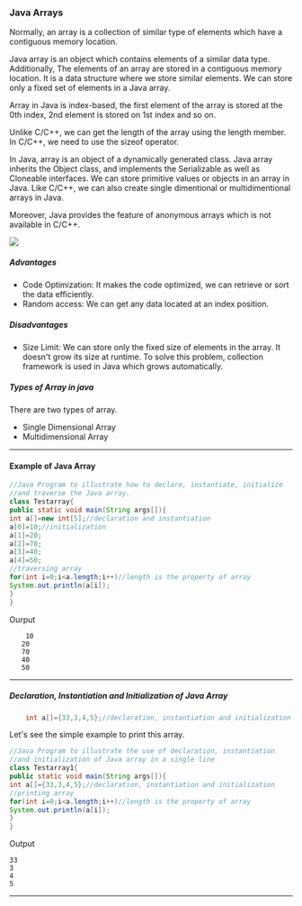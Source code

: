 ### Java Arrays

Normally, an array is a collection of similar type of elements which have a contiguous memory location.

Java array is an object which contains elements of a similar data type. Additionally, The elements of an array are stored in a contiguous memory location. It is a data structure where we store similar elements. We can store only a fixed set of elements in a Java array.

Array in Java is index-based, the first element of the array is stored at the 0th index, 2nd element is stored on 1st index and so on.

Unlike C/C++, we can get the length of the array using the length member. In C/C++, we need to use the sizeof operator.

In Java, array is an object of a dynamically generated class. Java array inherits the Object class, and implements the Serializable as well as Cloneable interfaces. We can store primitive values or objects in an array in Java. Like C/C++, we can also create single dimentional or multidimentional arrays in Java.

Moreover, Java provides the feature of anonymous arrays which is not available in C/C++.

![](https://www.javatpoint.com/images/core/array.gif)

##### Advantages

   - Code Optimization: It makes the code optimized, we can retrieve or sort the data efficiently.
   - Random access: We can get any data located at an index position.

##### Disadvantages

   - Size Limit: We can store only the fixed size of elements in the array. It doesn't grow its size at runtime. To solve this problem, collection framework is used in Java which grows automatically.


##### Types of Array in java

There are two types of array.

   - Single Dimensional Array
   - Multidimensional Array
   
-------

#### Example of Java Array

```java
//Java Program to illustrate how to declare, instantiate, initialize  
//and traverse the Java array.  
class Testarray{  
public static void main(String args[]){  
int a[]=new int[5];//declaration and instantiation  
a[0]=10;//initialization  
a[1]=20;  
a[2]=70;  
a[3]=40;  
a[4]=50;  
//traversing array  
for(int i=0;i<a.length;i++)//length is the property of array  
System.out.println(a[i]);  
}
} 
```
Ourput
```
    10
   20
   70
   40
   50
```


-------

##### Declaration, Instantiation and Initialization of Java Array

```java
    int a[]={33,3,4,5};//declaration, instantiation and initialization  
```
Let's see the simple example to print this array.
```java
//Java Program to illustrate the use of declaration, instantiation   
//and initialization of Java array in a single line  
class Testarray1{  
public static void main(String args[]){  
int a[]={33,3,4,5};//declaration, instantiation and initialization  
//printing array  
for(int i=0;i<a.length;i++)//length is the property of array  
System.out.println(a[i]);  
}
}
```
Output
```
33
3
4
5
```

--------


